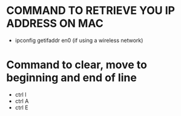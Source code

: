 # COMMAND TO RETRIEVE YOU IP ADDRESS ON MAC
- ipconfig getifaddr en0 (if using a wireless network)
# Command to clear, move to beginning and end of line
- ctrl l
- ctrl A
- ctrl E
